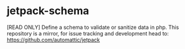 # jetpack-schema
[READ ONLY] Define a schema to validate or sanitize data in php. This repository is a mirror, for issue tracking and development head to: https://github.com/automattic/jetpack
